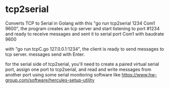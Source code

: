 # tcp2serial
Converts TCP to Serial in Golang
with this "go run tcp2serial 1234 Com1 9600", the program creates an tcp server and start listening to port #1234 and ready to receive messages and sent it to serial port Com1
with baudrate 9600

with "go run tcpC.go 127.0.0.1:1234", the client is ready to send messages to tcp server.
messages send with Enter.

for the serial side of tcp2serial, you'll need to create a paired virtual serial port, assign one port to tcp2serial, and read and write messages from another port using
some serial monitoring software like https://www.hw-group.com/software/hercules-setup-utility
